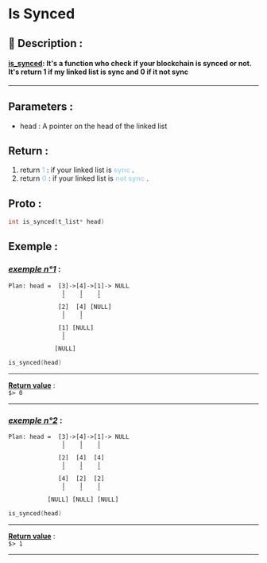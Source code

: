 # Is Synced

## 📝 Description :
#### <u>**is_synced**</u>: It's a function who check if your blockchain is synced or not. It's return 1 if my linked list is sync and 0 if it not sync
---
## Parameters :
- head : A pointer on the head of the linked list

## Return :
1. return <span style="color:lightblue"> **1** </span> : if your linked list is <span style="color:lightblue"> **sync** </span>.
2. return <span style="color:lightblue"> **0** </span> : if your linked list is <span style="color:lightblue"> **not sync** </span>.

## Proto :
```c
int is_synced(t_list* head)
```

## Exemple : 

### <u>*exemple n°1*</u> :

    Plan: head =  [3]->[4]->[1]-> NULL
                   |    |    |
                   ˇ    ˇ    ˇ
                  [2]  [4] [NULL]
                   |    |
                   ˇ    ˇ
                  [1] [NULL]
                   |
                   ˇ
                 [NULL]


```c 
is_synced(head) 
```
---
<u>**Return value</u>** : <br>
```$> 0```

---

### <u>*exemple n°2*</u> :

    Plan: head =  [3]->[4]->[1]-> NULL
                   |    |    |
                   ˇ    ˇ    ˇ
                  [2]  [4]  [4]
                   |    |    |
                   ˇ    ˇ    ˇ
                  [4]  [2]  [2]
                   |    |    |
                   ˇ    ˇ    ˇ
               [NULL] [NULL] [NULL]


```c 
is_synced(head) 
```
---
<u>**Return value</u>** : <br>
```$> 1```

---